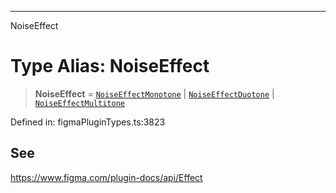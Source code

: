 ---

NoiseEffect

# Type Alias: NoiseEffect

> **NoiseEffect** = [`NoiseEffectMonotone`](../interfaces/NoiseEffectMonotone.md) \| [`NoiseEffectDuotone`](../interfaces/NoiseEffectDuotone.md) \| [`NoiseEffectMultitone`](../interfaces/NoiseEffectMultitone.md)

Defined in: figmaPluginTypes.ts:3823

## See

https://www.figma.com/plugin-docs/api/Effect
